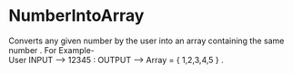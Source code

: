 # NumberIntoArray
Converts any given number by the user into an array containing the same number . For Example-      
User INPUT -->  12345 : OUTPUT --> Array = { 1,2,3,4,5 } .
